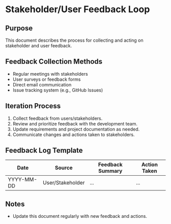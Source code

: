 # Stakeholder/User Feedback Loop

## Purpose
This document describes the process for collecting and acting on stakeholder and user feedback.

## Feedback Collection Methods
- Regular meetings with stakeholders
- User surveys or feedback forms
- Direct email communication
- Issue tracking system (e.g., GitHub Issues)

## Iteration Process
1. Collect feedback from users/stakeholders.
2. Review and prioritize feedback with the development team.
3. Update requirements and project documentation as needed.
4. Communicate changes and actions taken to stakeholders.

## Feedback Log Template
| Date       | Source      | Feedback Summary         | Action Taken         |
|------------|-------------|-------------------------|---------------------|
| YYYY-MM-DD | User/Stakeholder | ...                 | ...                 |

## Notes
- Update this document regularly with new feedback and actions.

